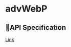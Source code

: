 # advWebP

## **📝API Specification**
[Link](https://github.com/advWebP-8team-LEGO/advWebP/blob/master/README.md)
